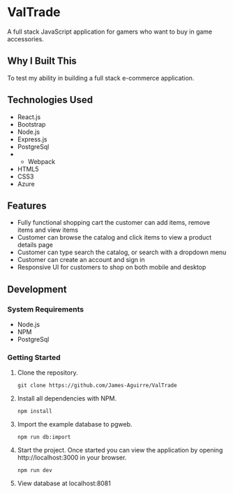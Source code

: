 # ValTrade

A full stack JavaScript application for gamers who want to buy in game accessories.

## Why I Built This

To test my ability in building a full stack e-commerce application.

## Technologies Used

- React.js
- Bootstrap
- Node.js
- Express.js
- PostgreSql
- - Webpack
- HTML5
- CSS3
- Azure

<!-- ## Live Demo

Try the application live at [https://student-grade-table.lfz.com](https://student-grade-table.lfz.com) -->

## Features

- Fully functional shopping cart the customer can add items, remove items and view items
- Customer can browse the catalog and click items to view a product details page
- Customer can type search the catalog, or search with a dropdown menu
- Customer can create an account and sign in
- Responsive UI for customers to shop on both mobile and desktop

<!-- ## Preview

![SGT React](assets/sgt-react.gif) -->

## Development

### System Requirements

- Node.js
- NPM
- PostgreSql

### Getting Started

1. Clone the repository.

   ```shell
   git clone https://github.com/James-Aguirre/ValTrade
   ```

1. Install all dependencies with NPM.

   ```shell
   npm install
   ```

1. Import the example database to pgweb.

   ```shell
   npm run db:import
   ```

1. Start the project. Once started you can view the application by opening http://localhost:3000 in your browser.

   ```shell
   npm run dev
   ```

1. View database at localhost:8081
